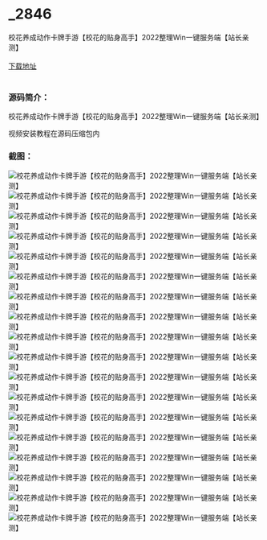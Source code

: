 # _2846
校花养成动作卡牌手游【校花的贴身高手】2022整理Win一键服务端【站长亲测】
<br/></br>
[下载地址](https://www.uuid2.com/2846.html "下载地址")
<br/></br>
<h3>源码简介：</h3>
<p>校花养成动作卡牌手游【校花的贴身高手】2022整理Win一键服务端【站长亲测】<p>
<p>视频安装教程在源码压缩包内<p>
<h3>截图：</h3>
<img src="https://www.uuid2.com/wp-content/uploads/img/202201/6f03642168.jpg" alt="校花养成动作卡牌手游【校花的贴身高手】2022整理Win一键服务端【站长亲测】"><img src="https://www.uuid2.com/wp-content/uploads/img/202201/0b3bbc9548.jpg" alt="校花养成动作卡牌手游【校花的贴身高手】2022整理Win一键服务端【站长亲测】"><img src="https://www.uuid2.com/wp-content/uploads/img/202201/32e62ba899.jpg" alt="校花养成动作卡牌手游【校花的贴身高手】2022整理Win一键服务端【站长亲测】"><img src="https://www.uuid2.com/wp-content/uploads/img/202201/e46c8e6408.jpg" alt="校花养成动作卡牌手游【校花的贴身高手】2022整理Win一键服务端【站长亲测】"><img src="https://www.uuid2.com/wp-content/uploads/img/202201/a850784350.jpg" alt="校花养成动作卡牌手游【校花的贴身高手】2022整理Win一键服务端【站长亲测】"><img src="https://www.uuid2.com/wp-content/uploads/img/202201/2053a3b302.jpg" alt="校花养成动作卡牌手游【校花的贴身高手】2022整理Win一键服务端【站长亲测】"><img src="https://www.uuid2.com/wp-content/uploads/img/202201/e42712a951.jpg" alt="校花养成动作卡牌手游【校花的贴身高手】2022整理Win一键服务端【站长亲测】"><img src="https://www.uuid2.com/wp-content/uploads/img/202201/534ad77588.jpg" alt="校花养成动作卡牌手游【校花的贴身高手】2022整理Win一键服务端【站长亲测】"><img src="https://www.uuid2.com/wp-content/uploads/img/202201/d18a40f377.jpg" alt="校花养成动作卡牌手游【校花的贴身高手】2022整理Win一键服务端【站长亲测】"><img src="https://www.uuid2.com/wp-content/uploads/img/202201/ddbd504224.jpg" alt="校花养成动作卡牌手游【校花的贴身高手】2022整理Win一键服务端【站长亲测】"><img src="https://www.uuid2.com/wp-content/uploads/img/202201/80b8720503.jpg" alt="校花养成动作卡牌手游【校花的贴身高手】2022整理Win一键服务端【站长亲测】"><img src="https://www.uuid2.com/wp-content/uploads/img/202201/3d7b5da179.jpg" alt="校花养成动作卡牌手游【校花的贴身高手】2022整理Win一键服务端【站长亲测】"><img src="https://www.uuid2.com/wp-content/uploads/img/202201/6d6ff81912.jpg" alt="校花养成动作卡牌手游【校花的贴身高手】2022整理Win一键服务端【站长亲测】"><img src="https://www.uuid2.com/wp-content/uploads/img/202201/d70f2fb265.jpg" alt="校花养成动作卡牌手游【校花的贴身高手】2022整理Win一键服务端【站长亲测】"><img src="https://www.uuid2.com/wp-content/uploads/img/202201/bb318e9525.jpg" alt="校花养成动作卡牌手游【校花的贴身高手】2022整理Win一键服务端【站长亲测】"><img src="https://www.uuid2.com/wp-content/uploads/img/202201/b43b7ff693.jpg" alt="校花养成动作卡牌手游【校花的贴身高手】2022整理Win一键服务端【站长亲测】"><img src="https://www.uuid2.com/wp-content/uploads/img/202201/b9169b0927.jpg" alt="校花养成动作卡牌手游【校花的贴身高手】2022整理Win一键服务端【站长亲测】"><img src="https://www.uuid2.com/wp-content/uploads/img/202201/6cab13f961.jpg" alt="校花养成动作卡牌手游【校花的贴身高手】2022整理Win一键服务端【站长亲测】">
